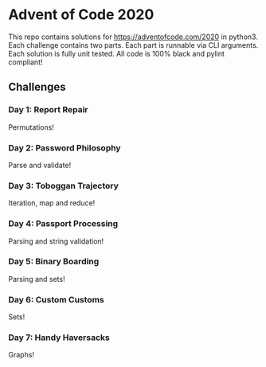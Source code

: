 # Advent of Code 2020

This repo contains solutions for https://adventofcode.com/2020 in python3.
Each challenge contains two parts.
Each part is runnable via CLI arguments.
Each solution is fully unit tested.
All code is 100% black and pylint compliant!

## Challenges

### Day 1: Report Repair

Permutations!

### Day 2: Password Philosophy

Parse and validate!

### Day 3: Toboggan Trajectory

Iteration, map and reduce!

### Day 4: Passport Processing

Parsing and string validation!

### Day 5: Binary Boarding

Parsing and sets!

### Day 6: Custom Customs

Sets!

### Day 7: Handy Haversacks

Graphs!
